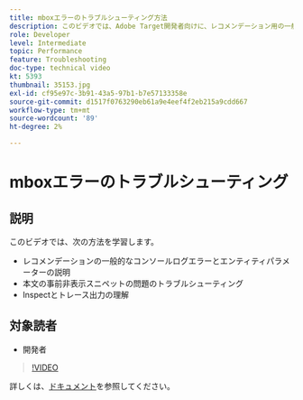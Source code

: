 ```yaml
---
title: mboxエラーのトラブルシューティング方法
description: このビデオでは、Adobe Target開発者向けに、レコメンデーション用の一般的なコンソールログエラーとエンティティパラメーターを示します。 本文の事前非表示スニペットの問題のトラブルシューティング方法とトレース出力の調査方法および理解方法について説明します。
role: Developer
level: Intermediate
topic: Performance
feature: Troubleshooting
doc-type: technical video
kt: 5393
thumbnail: 35153.jpg
exl-id: cf95e97c-3b91-43a5-97b1-b7e57133358e
source-git-commit: d1517f0763290eb61a9e4eef4f2eb215a9cdd667
workflow-type: tm+mt
source-wordcount: '89'
ht-degree: 2%

---
```


# mboxエラーのトラブルシューティング

## 説明

このビデオでは、次の方法を学習します。

* レコメンデーションの一般的なコンソールログエラーとエンティティパラメーターの説明
* 本文の事前非表示スニペットの問題のトラブルシューティング
* Inspectとトレース出力の理解

## 対象読者

* 開発者

>[!VIDEO](https://video.tv.adobe.com/v/35153/?quality=12)

詳しくは、[ドキュメント](https://experienceleague.adobe.com/docs/target/using/troubleshoot/troubleshooting-target.html?lang=en)を参照してください。
